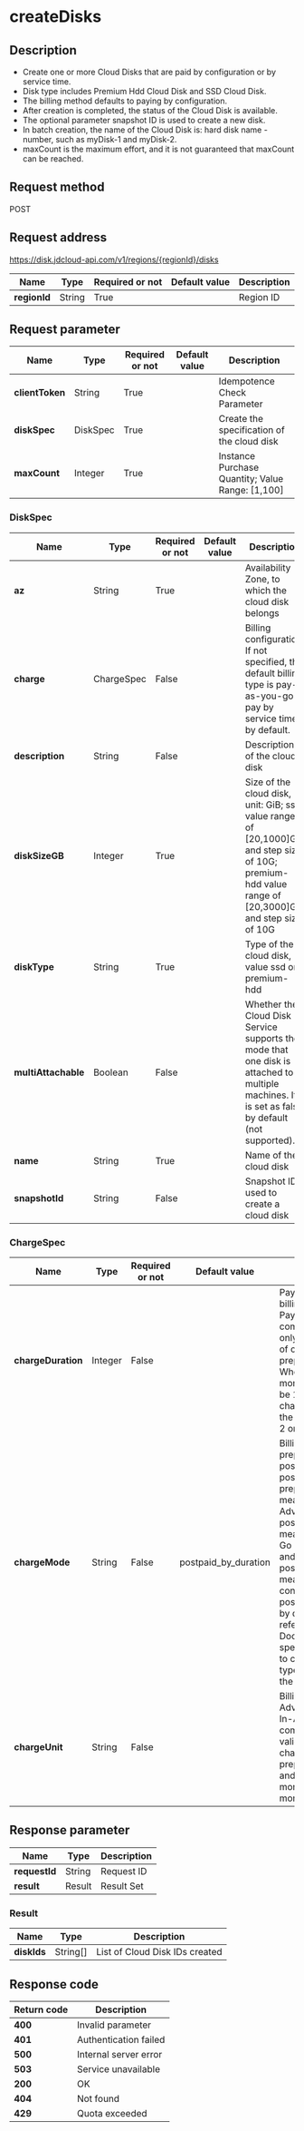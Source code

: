# createDisks


## Description
-   Create one or more Cloud Disks that are paid by configuration or by service time.
-   Disk type includes Premium Hdd Cloud Disk and SSD Cloud Disk.
-   The billing method defaults to paying by configuration.
-   After creation is completed, the status of the Cloud Disk is available.
-   The optional parameter snapshot ID is used to create a new disk.
-   In batch creation, the name of the Cloud Disk is: hard disk name -number, such as myDisk-1 and myDisk-2.
-   maxCount is the maximum effort, and it is not guaranteed that maxCount can be reached.


## Request method
POST

## Request address
https://disk.jdcloud-api.com/v1/regions/{regionId}/disks

|Name|Type|Required or not|Default value|Description|
|---|---|---|---|---|
|**regionId**|String|True| |Region ID|

## Request parameter
|Name|Type|Required or not|Default value|Description|
|---|---|---|---|---|
|**clientToken**|String|True| |Idempotence Check Parameter|
|**diskSpec**|DiskSpec|True| |Create the specification of the cloud disk|
|**maxCount**|Integer|True| |Instance Purchase Quantity; Value Range: [1,100]|

### DiskSpec
|Name|Type|Required or not|Default value|Description|
|---|---|---|---|---|
|**az**|String|True| |Availability Zone, to which the cloud disk belongs|
|**charge**|ChargeSpec|False| |Billing configuration. If not specified, the default billing type is pay-as-you-go - pay by service time by default.|
|**description**|String|False| |Description of the cloud disk|
|**diskSizeGB**|Integer|True| |Size of the cloud disk, unit: GiB; ssd value range of [20,1000]GB and step size of 10G; premium-hdd value range of [20,3000]GB and step size of 10G|
|**diskType**|String|True| |Type of the cloud disk, value ssd or premium-hdd|
|**multiAttachable**|Boolean|False| |Whether the Cloud Disk Service supports the mode that one disk is attached to multiple machines. It is set as false by default (not supported).|
|**name**|String|True| |Name of the cloud disk|
|**snapshotId**|String|False| |Snapshot ID used to create a cloud disk|
### ChargeSpec
|Name|Type|Required or not|Default value|Description|
|---|---|---|---|---|
|**chargeDuration**|Integer|False| |Pay-In-Advance billing duration, the Pay-In-Advance is compulsory and valid only when the value of chargeMode is prepaid_by_duration. When chargeUnit is month, the value shall be 1~9; when chargeUnit is year, the value shall be 1, 2 or 3|
|**chargeMode**|String|False|postpaid_by_duration|Billing model value is prepaid_by_duration, postpaid_by_usage or postpaid_by_duration; prepaid_by_duration means Pay-In-Advance, postpaid_by_usage means Pay-As-You-Go By Consumption and postpaid_by_duration means pay by configuration; is postpaid_by_duration by default. Please refer to the Help Documentation of specific product line to confirm the billing type supported by the production line|
|**chargeUnit**|String|False| |Billing unit of Pay-In-Advance, the Pay-In-Advance is compulsory, and valid only when chargeMode is prepaid_by_duration, and the value is month or year and month by default|

## Response parameter
|Name|Type|Description|
|---|---|---|
|**requestId**|String|Request ID|
|**result**|Result|Result Set|


### Result
|Name|Type|Description|
|---|---|---|
|**diskIds**|String[]|List of Cloud Disk IDs created|

## Response code
|Return code|Description|
|---|---|
|**400**|Invalid parameter|
|**401**|Authentication failed|
|**500**|Internal server error|
|**503**|Service unavailable|
|**200**|OK|
|**404**|Not found|
|**429**|Quota exceeded|
